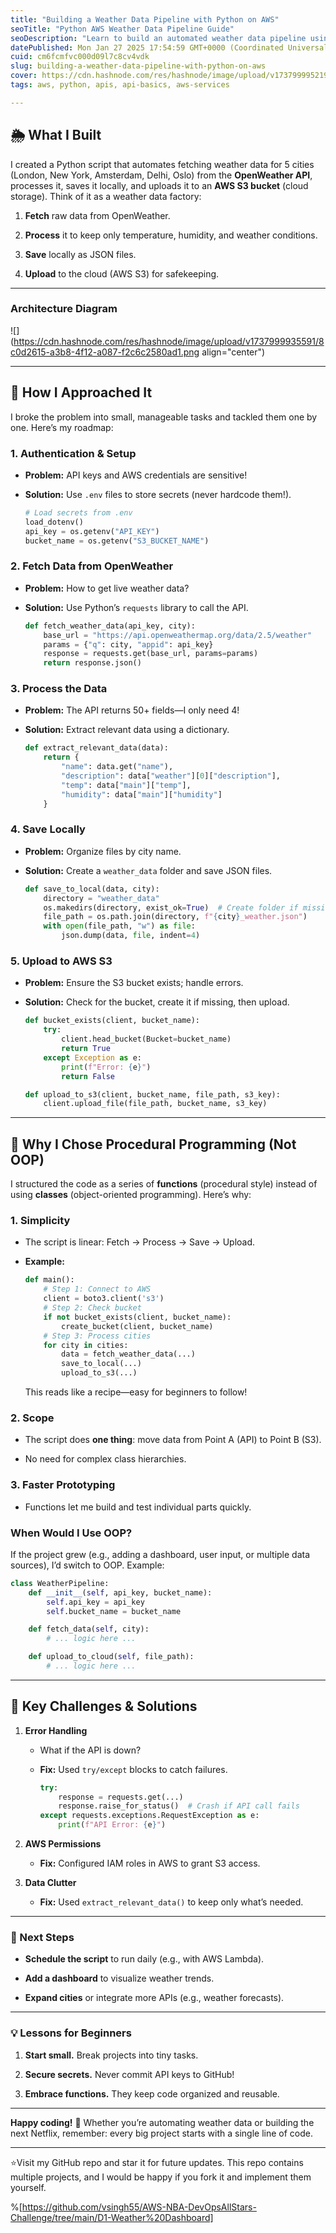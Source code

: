 ```yaml
---
title: "Building a Weather Data Pipeline with Python on AWS"
seoTitle: "Python AWS Weather Data Pipeline Guide"
seoDescription: "Learn to build an automated weather data pipeline using Python and AWS, fetching data from OpenWeather API to store in S3"
datePublished: Mon Jan 27 2025 17:54:59 GMT+0000 (Coordinated Universal Time)
cuid: cm6fcmfvc000d09l7c8cv4vdk
slug: building-a-weather-data-pipeline-with-python-on-aws
cover: https://cdn.hashnode.com/res/hashnode/image/upload/v1737999952196/4f203f15-e957-4199-ae2b-bfb14cda9714.jpeg
tags: aws, python, apis, api-basics, aws-services

---
```


## **🌦️ What I Built**

I created a Python script that automates fetching weather data for 5 cities (London, New York, Amsterdam, Delhi, Oslo) from the **OpenWeather API**, processes it, saves it locally, and uploads it to an **AWS S3 bucket** (cloud storage). Think of it as a weather data factory:

1. **Fetch** raw data from OpenWeather.
    
2. **Process** it to keep only temperature, humidity, and weather conditions.
    
3. **Save** locally as JSON files.
    
4. **Upload** to the cloud (AWS S3) for safekeeping.
    

---

### **Architecture Diagram**

![](https://cdn.hashnode.com/res/hashnode/image/upload/v1737999935591/8c0d2615-a3b8-4f12-a087-f2c6c2580ad1.png align="center")

---

## **🔧 How I Approached It**

I broke the problem into small, manageable tasks and tackled them one by one. Here’s my roadmap:

### **1\. Authentication & Setup**

* **Problem:** API keys and AWS credentials are sensitive!
    
* **Solution:** Use `.env` files to store secrets (never hardcode them!).
    
    ```python
    # Load secrets from .env
    load_dotenv()
    api_key = os.getenv("API_KEY")
    bucket_name = os.getenv("S3_BUCKET_NAME")
    ```
    

### **2\. Fetch Data from OpenWeather**

* **Problem:** How to get live weather data?
    
* **Solution:** Use Python’s `requests` library to call the API.
    
    ```python
    def fetch_weather_data(api_key, city):
        base_url = "https://api.openweathermap.org/data/2.5/weather"
        params = {"q": city, "appid": api_key}
        response = requests.get(base_url, params=params)
        return response.json()
    ```
    

### **3\. Process the Data**

* **Problem:** The API returns 50+ fields—I only need 4!
    
* **Solution:** Extract relevant data using a dictionary.
    
    ```python
    def extract_relevant_data(data):
        return {
            "name": data.get("name"),
            "description": data["weather"][0]["description"],
            "temp": data["main"]["temp"],
            "humidity": data["main"]["humidity"]
        }
    ```
    

### **4\. Save Locally**

* **Problem:** Organize files by city name.
    
* **Solution:** Create a `weather_data` folder and save JSON files.
    
    ```python
    def save_to_local(data, city):
        directory = "weather_data"
        os.makedirs(directory, exist_ok=True)  # Create folder if missing
        file_path = os.path.join(directory, f"{city}_weather.json")
        with open(file_path, "w") as file:
            json.dump(data, file, indent=4)
    ```
    

### **5\. Upload to AWS S3**

* **Problem:** Ensure the S3 bucket exists; handle errors.
    
* **Solution:** Check for the bucket, create it if missing, then upload.
    
    ```python
    def bucket_exists(client, bucket_name):
        try:
            client.head_bucket(Bucket=bucket_name)
            return True
        except Exception as e:
            print(f"Error: {e}")
            return False
    
    def upload_to_s3(client, bucket_name, file_path, s3_key):
        client.upload_file(file_path, bucket_name, s3_key)
    ```
    

---

## **🤔 Why I Chose Procedural Programming (Not OOP)**

I structured the code as a series of **functions** (procedural style) instead of using **classes** (object-oriented programming). Here’s why:

### **1\. Simplicity**

* The script is linear: Fetch → Process → Save → Upload.
    
* **Example:**
    
    ```python
    def main():
        # Step 1: Connect to AWS
        client = boto3.client('s3')
        # Step 2: Check bucket
        if not bucket_exists(client, bucket_name):
            create_bucket(client, bucket_name)
        # Step 3: Process cities
        for city in cities:
            data = fetch_weather_data(...)
            save_to_local(...)
            upload_to_s3(...)
    ```
    
    This reads like a recipe—easy for beginners to follow!
    

### **2\. Scope**

* The script does **one thing**: move data from Point A (API) to Point B (S3).
    
* No need for complex class hierarchies.
    

### **3\. Faster Prototyping**

* Functions let me build and test individual parts quickly.
    

### **When Would I Use OOP?**

If the project grew (e.g., adding a dashboard, user input, or multiple data sources), I’d switch to OOP. Example:

```python
class WeatherPipeline:
    def __init__(self, api_key, bucket_name):
        self.api_key = api_key
        self.bucket_name = bucket_name

    def fetch_data(self, city):
        # ... logic here ...

    def upload_to_cloud(self, file_path):
        # ... logic here ...
```

---

## **🚧 Key Challenges & Solutions**

1. **Error Handling**
    
    * What if the API is down?
        
    * **Fix:** Used `try/except` blocks to catch failures.
        
        ```python
        try:
            response = requests.get(...)
            response.raise_for_status()  # Crash if API call fails
        except requests.exceptions.RequestException as e:
            print(f"API Error: {e}")
        ```
        
2. **AWS Permissions**
    
    * **Fix:** Configured IAM roles in AWS to grant S3 access.
        
3. **Data Clutter**
    
    * **Fix:** Used `extract_relevant_data()` to keep only what’s needed.
        

---

### **🚀 Next Steps**

* **Schedule the script** to run daily (e.g., with AWS Lambda).
    
* **Add a dashboard** to visualize weather trends.
    
* **Expand cities** or integrate more APIs (e.g., weather forecasts).
    

---

### **💡 Lessons for Beginners**

1. **Start small.** Break projects into tiny tasks.
    
2. **Secure secrets.** Never commit API keys to GitHub!
    
3. **Embrace functions.** They keep code organized and reusable.
    

---

**Happy coding!** 🌟 Whether you’re automating weather data or building the next Netflix, remember: every big project starts with a single line of code.

---

⭐Visit my GitHub repo and star it for future updates. This repo contains multiple projects, and I would be happy if you fork it and implement them yourself.

%[https://github.com/vsingh55/AWS-NBA-DevOpsAllStars-Challenge/tree/main/D1-Weather%20Dashboard]